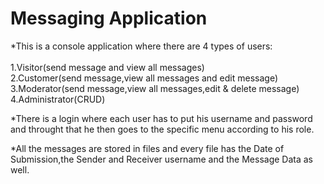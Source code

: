 # Messaging Application


*This is a console application where there are 4 types of users: <br/><br/>
                                                              1.Visitor(send message and view all messages)<br/>
                                                          2.Customer(send message,view all messages and edit message)<br/>
                                                    3.Moderator(send message,view all messages,edit & delete message)<br/>
                                                                4.Administrator(CRUD)
                                                                
                                           
                                           
       
       
*There is a login where each user has to put his username and password and throught that he then goes to the specific menu according to his role.
       
       
*All the messages are stored in files and every file has the Date of Submission,the Sender and Receiver username and the Message Data as well.
